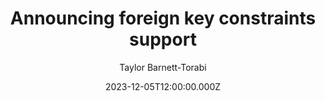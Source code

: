 ---
title: Announcing foreign key constraints support
date: 2023-12-05T12:00:00.000Z
author: Taylor Barnett-Torabi
summary: You can now use foreign key constraints in PlanetScale databases.
tags:
  - post
remoteURL: https://planetscale.com/blog/announcing-foreign-key-constraints-support
---